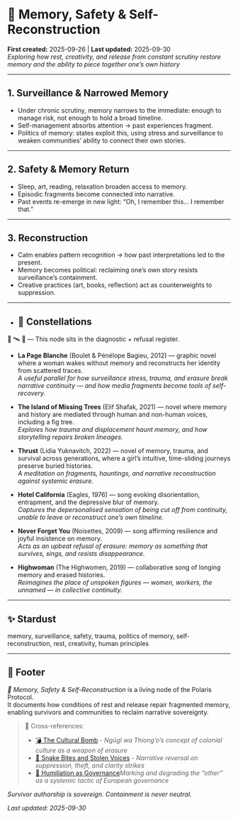 # 🧠 Memory, Safety & Self-Reconstruction  
**First created:** 2025-09-26 | **Last updated:** 2025-09-30  
*Exploring how rest, creativity, and release from constant scrutiny restore memory and the ability to piece together one’s own history*  

---

## 1. Surveillance & Narrowed Memory  
- Under chronic scrutiny, memory narrows to the immediate: enough to manage risk, not enough to hold a broad timeline.  
- Self-management absorbs attention → past experiences fragment.  
- Politics of memory: states exploit this, using stress and surveillance to weaken communities’ ability to connect their own stories.  

---

## 2. Safety & Memory Return  
- Sleep, art, reading, relaxation broaden access to memory.  
- Episodic fragments become connected into narrative.  
- Past events re-emerge in new light: “Oh, I remember this… I remember that.”  

---

## 3. Reconstruction  
- Calm enables pattern recognition → how past interpretations led to the present.  
- Memory becomes political: reclaiming one’s own story resists surveillance’s containment.  
- Creative practices (art, books, reflection) act as counterweights to suppression.  

---

- ## 🌌 Constellations  

🧿 🛰️ 🔮 — This node sits in the diagnostic + refusal register.

- **La Page Blanche** (Boulet & Pénélope Bagieu, 2012) — graphic novel where a woman wakes without memory and reconstructs her identity from scattered traces.  
  *A useful parallel for how surveillance stress, trauma, and erasure break narrative continuity — and how media fragments become tools of self-recovery.*  

- **The Island of Missing Trees** (Elif Shafak, 2021) — novel where memory and history are mediated through human and non-human voices, including a fig tree.  
  *Explores how trauma and displacement haunt memory, and how storytelling repairs broken lineages.*  

- **Thrust** (Lidia Yuknavitch, 2022) — novel of memory, trauma, and survival across generations, where a girl’s intuitive, time-sliding journeys preserve buried histories.  
  *A meditation on fragments, hauntings, and narrative reconstruction against systemic erasure.*  

- **Hotel California** (Eagles, 1976) — song evoking disorientation, entrapment, and the depressive blur of memory.  
  *Captures the depersonalised sensation of being cut off from continuity, unable to leave or reconstruct one’s own timeline.*  

- **Never Forget You** (Noisettes, 2009) — song affirming resilience and joyful insistence on memory.  
  *Acts as an upbeat refusal of erasure: memory as something that survives, sings, and resists disappearance.*  

- **Highwoman** (The Highwomen, 2019) — collaborative song of longing memory and erased histories.  
  *Reimagines the place of unspoken figures — women, workers, the unnamed — in collective continuity.*  

---

## ✨ Stardust  

memory, surveillance, safety, trauma, politics of memory, self-reconstruction, rest, creativity, human principles  

---

## 🏮 Footer  

*🧠 Memory, Safety & Self-Reconstruction* is a living node of the Polaris Protocol.  
It documents how conditions of rest and release repair fragmented memory, enabling survivors and communities to reclaim narrative sovereignty. 

> 📡 Cross-references:
> 
> - [💣 The Cultural Bomb](../🗝️_Politics_Memory_Work/💣_the_cultural_bomb.md) - *Ngũgĩ wa Thiong’o’s concept of colonial culture as a weapon of erasure*
> - [🐍 Snake Bites and Stolen Voices](../🐦‍🔥_Trauma_Psychology_Medical_Misuse/🐍_snake_bites_and_stolen_voices.md) - *Narrative reversal on suppression, theft, and clarity strikes*  
> - [🧠 Humiliation as Governance](../🐦‍🔥_Trauma_Psychology_Medical_Misuse/🧠_humiliation_as_governance.md)*Marking and degrading the “other” as a systemic tactic of European governance*  

*Survivor authorship is sovereign. Containment is never neutral.*  

_Last updated: 2025-09-30_  
